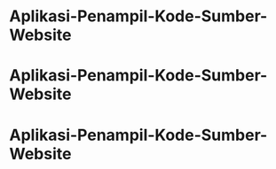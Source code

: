 # Aplikasi-Penampil-Kode-Sumber-Website
# Aplikasi-Penampil-Kode-Sumber-Website
# Aplikasi-Penampil-Kode-Sumber-Website
